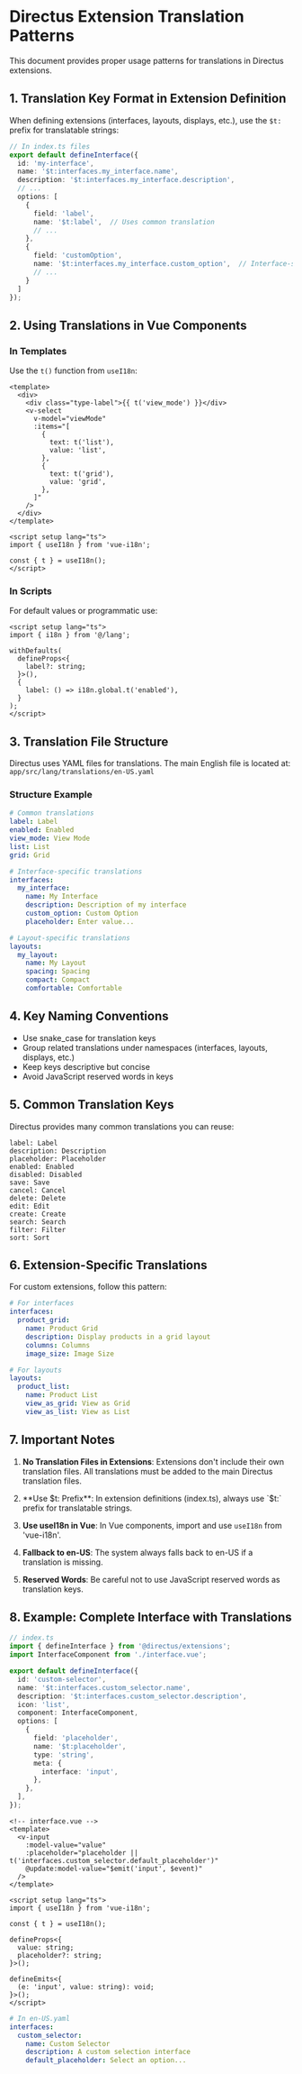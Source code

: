 # Directus Extension Translation Patterns

This document provides proper usage patterns for translations in Directus extensions.

## 1. Translation Key Format in Extension Definition

When defining extensions (interfaces, layouts, displays, etc.), use the `$t:` prefix for translatable strings:

```typescript
// In index.ts files
export default defineInterface({
  id: 'my-interface',
  name: '$t:interfaces.my_interface.name',
  description: '$t:interfaces.my_interface.description',
  // ...
  options: [
    {
      field: 'label',
      name: '$t:label',  // Uses common translation
      // ...
    },
    {
      field: 'customOption',
      name: '$t:interfaces.my_interface.custom_option',  // Interface-specific
      // ...
    }
  ]
});
```

## 2. Using Translations in Vue Components

### In Templates

Use the `t()` function from `useI18n`:

```vue
<template>
  <div>
    <div class="type-label">{{ t('view_mode') }}</div>
    <v-select
      v-model="viewMode"
      :items="[
        {
          text: t('list'),
          value: 'list',
        },
        {
          text: t('grid'),
          value: 'grid',
        },
      ]"
    />
  </div>
</template>

<script setup lang="ts">
import { useI18n } from 'vue-i18n';

const { t } = useI18n();
</script>
```

### In Scripts

For default values or programmatic use:

```vue
<script setup lang="ts">
import { i18n } from '@/lang';

withDefaults(
  defineProps<{
    label?: string;
  }>(),
  {
    label: () => i18n.global.t('enabled'),
  }
);
</script>
```

## 3. Translation File Structure

Directus uses YAML files for translations. The main English file is located at:
`app/src/lang/translations/en-US.yaml`

### Structure Example

```yaml
# Common translations
label: Label
enabled: Enabled
view_mode: View Mode
list: List
grid: Grid

# Interface-specific translations
interfaces:
  my_interface:
    name: My Interface
    description: Description of my interface
    custom_option: Custom Option
    placeholder: Enter value...

# Layout-specific translations
layouts:
  my_layout:
    name: My Layout
    spacing: Spacing
    compact: Compact
    comfortable: Comfortable
```

## 4. Key Naming Conventions

- Use snake_case for translation keys
- Group related translations under namespaces (interfaces, layouts, displays, etc.)
- Keep keys descriptive but concise
- Avoid JavaScript reserved words in keys

## 5. Common Translation Keys

Directus provides many common translations you can reuse:

```
label: Label
description: Description
placeholder: Placeholder
enabled: Enabled
disabled: Disabled
save: Save
cancel: Cancel
delete: Delete
edit: Edit
create: Create
search: Search
filter: Filter
sort: Sort
```

## 6. Extension-Specific Translations

For custom extensions, follow this pattern:

```yaml
# For interfaces
interfaces:
  product_grid:
    name: Product Grid
    description: Display products in a grid layout
    columns: Columns
    image_size: Image Size

# For layouts
layouts:
  product_list:
    name: Product List
    view_as_grid: View as Grid
    view_as_list: View as List
```

## 7. Important Notes

1. **No Translation Files in Extensions**: Extensions don't include their own translation files. All translations must be added to the main Directus translation files.

2. **Use $t: Prefix**: In extension definitions (index.ts), always use `$t:` prefix for translatable strings.

3. **Use useI18n in Vue**: In Vue components, import and use `useI18n` from 'vue-i18n'.

4. **Fallback to en-US**: The system always falls back to en-US if a translation is missing.

5. **Reserved Words**: Be careful not to use JavaScript reserved words as translation keys.

## 8. Example: Complete Interface with Translations

```typescript
// index.ts
import { defineInterface } from '@directus/extensions';
import InterfaceComponent from './interface.vue';

export default defineInterface({
  id: 'custom-selector',
  name: '$t:interfaces.custom_selector.name',
  description: '$t:interfaces.custom_selector.description',
  icon: 'list',
  component: InterfaceComponent,
  options: [
    {
      field: 'placeholder',
      name: '$t:placeholder',
      type: 'string',
      meta: {
        interface: 'input',
      },
    },
  ],
});
```

```vue
<!-- interface.vue -->
<template>
  <v-input
    :model-value="value"
    :placeholder="placeholder || t('interfaces.custom_selector.default_placeholder')"
    @update:model-value="$emit('input', $event)"
  />
</template>

<script setup lang="ts">
import { useI18n } from 'vue-i18n';

const { t } = useI18n();

defineProps<{
  value: string;
  placeholder?: string;
}>();

defineEmits<{
  (e: 'input', value: string): void;
}>();
</script>
```

```yaml
# In en-US.yaml
interfaces:
  custom_selector:
    name: Custom Selector
    description: A custom selection interface
    default_placeholder: Select an option...
```